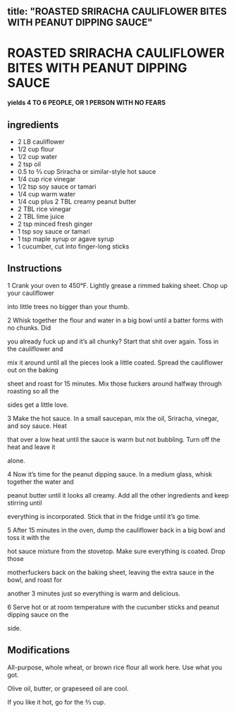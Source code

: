 

title: "ROASTED SRIRACHA CAULIFLOWER BITES WITH PEANUT DIPPING SAUCE"
---
# ROASTED SRIRACHA CAULIFLOWER BITES WITH PEANUT DIPPING SAUCE



#### yields  4 TO 6 PEOPLE, OR 1 PERSON WITH NO FEARS


## ingredients
* 2 LB cauliflower 
* 1/2 cup flour 
* 1/2 cup water 
* 2 tsp oil 
* 0.5 to 2⁄3 cup Sriracha or similar-style hot sauce 
* 1/4 cup rice vinegar 
* 1/2 tsp soy sauce or tamari 
* 1/4 cup warm water 
* 1/4 cup plus 2 TBL creamy peanut butter 
* 2 TBL rice vinegar 
* 2 TBL lime juice 
* 2 tsp minced fresh ginger 
* 1 tsp soy sauce or tamari 
* 1 tsp maple syrup or agave syrup 
* 1 cucumber, cut into finger-long sticks 



## Instructions
1 Crank your oven to 450°F. Lightly grease a rimmed baking sheet. Chop up your cauliflower

into little trees no bigger than your thumb.

2 Whisk together the flour and water in a big bowl until a batter forms with no chunks. Did

you already fuck up and it’s all chunky? Start that shit over again. Toss in the cauliflower and

mix it around until all the pieces look a little coated. Spread the cauliflower out on the baking

sheet and roast for 15 minutes. Mix those fuckers around halfway through roasting so all the

sides get a little love.

3 Make the hot sauce. In a small saucepan, mix the oil, Sriracha, vinegar, and soy sauce. Heat

that over a low heat until the sauce is warm but not bubbling. Turn off the heat and leave it

alone.

4 Now it’s time for the peanut dipping sauce. In a medium glass, whisk together the water and

peanut butter until it looks all creamy. Add all the other ingredients and keep stirring until

everything is incorporated. Stick that in the fridge until it’s go time.

5 After 15 minutes in the oven, dump the cauliflower back in a big bowl and toss it with the

hot sauce mixture from the stovetop. Make sure everything is coated. Drop those

motherfuckers back on the baking sheet, leaving the extra sauce in the bowl, and roast for

another 3 minutes just so everything is warm and delicious.

6 Serve hot or at room temperature with the cucumber sticks and peanut dipping sauce on the

side.



## Modifications
All-purpose, whole wheat, or brown rice flour all work here. Use what you got.

 Olive oil, butter, or grapeseed oil are cool.

 If you like it hot, go for the 2⁄3 cup.




